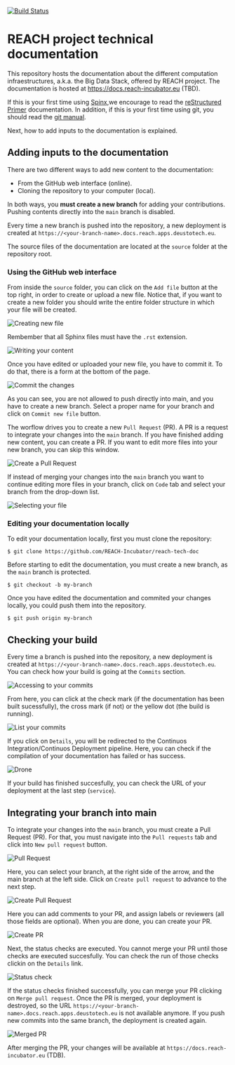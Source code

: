[![Build Status](https://drone.apps.deustotech.eu/api/badges/REACH-Incubator/reach-tech-doc/status.svg)](https://drone.apps.deustotech.eu/REACH-Incubator/reach-tech-doc)

# REACH project technical documentation

This repository hosts the documentation about the different computation infraestructures, a.k.a. the Big Data Stack, offered by REACH project. The documentation is hosted at https://docs.reach-incubator.eu (TBD).

If this is your first time using [Spinx](https://www.sphinx-doc.org/),we encourage to read the [reStructured Primer](https://www.sphinx-doc.org/en/master/usage/restructuredtext/basics.html) documentation. In addition, if this is your first time using git, you should read the [git manual](https://git-scm.com/docs/user-manual).

Next, how to add inputs to the documentation is explained.

## Adding inputs to the documentation

There are two different ways to add new content to the documentation:

* From the GitHub web interface (online).
* Cloning the repository to your computer (local).

In both ways, you **must create a new branch** for adding your contributions. Pushing contents directly into the `main` branch is disabled.

Every time a new branch is pushed into the repository, a new deployment is created at `https://<your-branch-name>.docs.reach.apps.deustotech.eu`.

The source files of the documentation are located at the `source` folder at the repository root.

### Using the GitHub web interface

From inside the `source` folder, you can click on the `Add file` button at the top right, in order to create or upload a new file. Notice that, if you want to create a new folder you should write the entire folder structure in which your file will be created.

![Creating new file](https://i.imgur.com/SRx8MDZ.png)

Rembember that all Sphinx files must have the `.rst` extension. 

![Writing your content](https://i.imgur.com/PNYKaX3.png)

Once you have edited or uploaded your new file, you have to commit it. To do that, there is a form at the bottom of the page.

![Commit the changes](https://i.imgur.com/VJ1PLRR.png)

As you can see, you are not allowed to push directly into main, and you have to create a new branch. Select a proper name for your branch and click on `Commit new file` button.

The worflow drives you to create a new `Pull Request` (PR). A PR is a request to integrate your changes into the `main` branch. If you have finished adding new content, you can create a PR. If you want to edit more files into your new branch, you can skip this window.

![Create a Pull Request](https://i.imgur.com/swZcXTR.png)

If instead of merging your changes into the `main` branch you want to continue editing more files in your branch, click on `Code` tab and select your branch from the drop-down list.

![Selecting your file](https://i.imgur.com/nM9dGnX.png)

### Editing your documentation locally

To edit your documentation locally, first you must clone the repository:

```
$ git clone https://github.com/REACH-Incubator/reach-tech-doc
```

Before starting to edit the documentation, you must create a new branch, as the `main` branch is protected.

```
$ git checkout -b my-branch
```

Once you have edited the documentation and commited your changes locally, you could push them into the repository.

```
$ git push origin my-branch
```

## Checking your build

Every time a branch is pushed into the repository, a new deployment is created at `https://<your-branch-name>.docs.reach.apps.deustotech.eu`. You can check how your build is going at the `Commits` section.

![Accessing to your commits](https://i.imgur.com/mubbeJQ.png)

From here, you can click at the check mark (if the documentation has been built sucessfully), the cross mark (if not) or the yellow dot (the build is running).

![List your commits](https://i.imgur.com/DF92hrG.png)

If you click on `Details`, you will be redirected to the Continuos Integration/Continuos Deployment pipeline. Here, you can check if the compilation of your documentation has failed or has success.

![Drone](https://i.imgur.com/Diwm27V.png)

If your build has finished succesfully, you can check the URL of your deployment at the last step (`service`).

## Integrating your branch into main

To integrate your changes into the `main` branch, you must create a Pull Request (PR). For that, you must navigate into the `Pull requests` tab and click into `New pull request` button.

![Pull Request](https://i.imgur.com/3pWw5FW.png)

Here, you can select your branch, at the right side of the arrow, and the main branch at the left side. Click on `Create pull request` to advance to the next step.

![Create Pull Request](https://i.imgur.com/5Bt2mzw.png)

Here you can add comments to your PR, and assign labels or reviewers (all those fields are optional). When you are done, you can create your PR.

![Create PR](https://i.imgur.com/Z6Dc9XJ.png)

Next, the status checks are executed. You cannot merge your PR until those checks are executed succesfully. You can check the run of those checks clickin on the `Details` link.

![Status check](https://i.imgur.com/3PllwmD.png)

If the status checks finished successfully, you can merge your PR clicking on `Merge pull request`. Once the PR is merged, your deployment is destroyed, so the URL `https://<your-branch-name>.docs.reach.apps.deustotech.eu` is not available anymore. If you push new commits into the same branch, the deployment is created again.

![Merged PR](https://i.imgur.com/4KiPB4g.png)

After merging the PR, your changes will be available at `https://docs.reach-incubator.eu` (TDB).